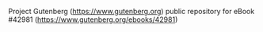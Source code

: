 Project Gutenberg (https://www.gutenberg.org) public repository for eBook #42981 (https://www.gutenberg.org/ebooks/42981)
